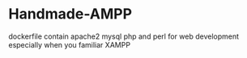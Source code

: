 # Handmade-AMPP
dockerfile contain apache2 mysql php and perl for web development especially when you familiar XAMPP

